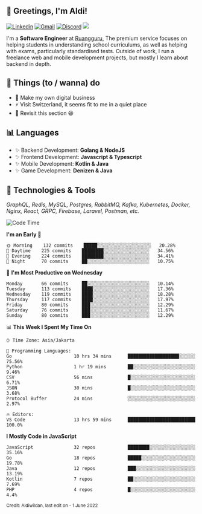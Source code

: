 <!-- Greetings -->
## 👋 Greetings, I'm Aldi!

<!-- Social Media -->
[![Linkedin](https://img.shields.io/badge/-aldiwildan-blue?style=flat&logo=Linkedin&logoColor=white)](https://www.linkedin.com/in/aldiwildan/)
[![Gmail](https://img.shields.io/badge/-aldiwild77@gmail.com-c14438?style=flat&logo=Gmail&logoColor=white)](mailto:aldiwild77@gmail.com)
[![Discord](https://img.shields.io/badge/-Chroma-5663F7?style=flat&logo=Discord&logoColor=white)](https://discord.gg/BUxraQ8)
![](https://komarev.com/ghpvc/?username=aldiwildan77&label=Visitor&color=2bbc8a)

<!-- Introduction -->
I'm a **Software Engineer** at [Ruangguru](https://ruangguru.com), The premium service focuses on helping students in understanding school curriculums, as well as helping with exams, particularly standardised tests. Outside of work, I run a freelance web and mobile development projects, but mostly I learn about backend in depth.

## 📃 Things (to / wanna) do
- 🐝 Make my own digital business
- ⚡ Visit Switzerland, it seems fit to me in a quiet place
- 🌱 Revisit this section 😆

## 📊 Languages
- ✨ Backend Development: **Golang & NodeJS**
- ✨ Frontend Development: **Javascript & Typescript**
- ✨ Mobile Development: **Kotlin & Java**
- ✨ Game Development: **Denizen & Java**

## 🔧 Technologies & Tools
*GraphQL, Redis, MySQL, Postgres, RabbitMQ, Kafka, Kubernetes, Docker, Nginx, React, GRPC, Firebase, Laravel, Postman, etc.*

<!--START_SECTION:waka-->
![Code Time](http://img.shields.io/badge/Code%20Time-954%20hrs%2021%20mins-blue)

**I'm an Early 🐤** 

```text
🌞 Morning    132 commits    █████░░░░░░░░░░░░░░░░░░░░   20.28% 
🌆 Daytime    225 commits    ████████░░░░░░░░░░░░░░░░░   34.56% 
🌃 Evening    224 commits    ████████░░░░░░░░░░░░░░░░░   34.41% 
🌙 Night      70 commits     ██░░░░░░░░░░░░░░░░░░░░░░░   10.75%

```
📅 **I'm Most Productive on Wednesday** 

```text
Monday       66 commits     ██░░░░░░░░░░░░░░░░░░░░░░░   10.14% 
Tuesday      113 commits    ████░░░░░░░░░░░░░░░░░░░░░   17.36% 
Wednesday    119 commits    ████░░░░░░░░░░░░░░░░░░░░░   18.28% 
Thursday     117 commits    ████░░░░░░░░░░░░░░░░░░░░░   17.97% 
Friday       80 commits     ███░░░░░░░░░░░░░░░░░░░░░░   12.29% 
Saturday     76 commits     ███░░░░░░░░░░░░░░░░░░░░░░   11.67% 
Sunday       80 commits     ███░░░░░░░░░░░░░░░░░░░░░░   12.29%

```


📊 **This Week I Spent My Time On** 

```text
⌚︎ Time Zone: Asia/Jakarta

💬 Programming Languages: 
Go                       10 hrs 34 mins      ███████████████████░░░░░░   75.56% 
Python                   1 hr 19 mins        ██░░░░░░░░░░░░░░░░░░░░░░░   9.46% 
CSV                      56 mins             █░░░░░░░░░░░░░░░░░░░░░░░░   6.71% 
JSON                     30 mins             █░░░░░░░░░░░░░░░░░░░░░░░░   3.68% 
Protocol Buffer          24 mins             ░░░░░░░░░░░░░░░░░░░░░░░░░   2.97%

🔥 Editors: 
VS Code                  13 hrs 59 mins      █████████████████████████   100.0%

```

**I Mostly Code in JavaScript** 

```text
JavaScript               32 repos            ████████░░░░░░░░░░░░░░░░░   35.16% 
Go                       18 repos            █████░░░░░░░░░░░░░░░░░░░░   19.78% 
Java                     12 repos            ███░░░░░░░░░░░░░░░░░░░░░░   13.19% 
Kotlin                   7 repos             ██░░░░░░░░░░░░░░░░░░░░░░░   7.69% 
PHP                      4 repos             █░░░░░░░░░░░░░░░░░░░░░░░░   4.4%

```



<!--END_SECTION:waka-->

<sub>Credit: Aldiwildan, last edit on - 1 June 2022</sub>
